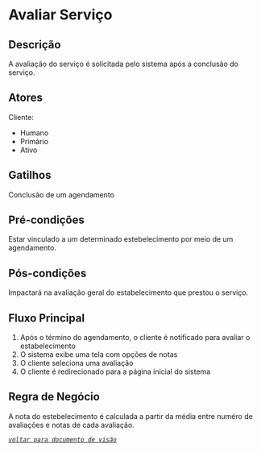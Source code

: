  # Avaliar Serviço
## Descrição
A avaliação do serviço é solicitada pelo sistema após a conclusão do serviço.

## Atores
Cliente:

* Humano
* Primário
* Ativo

## Gatilhos
Conclusão de um agendamento

## Pré-condições
Estar vinculado a um determinado estebelecimento por meio de um agendamento.

## Pós-condições
Impactará na avaliação geral do estabelecimento que prestou o serviço.

## Fluxo Principal
1. Após o término do agendamento, o cliente é notificado para avaliar o estabelecimento
2. O sistema exibe uma tela com opções de notas
3. O cliente seleciona uma avaliação
4. O cliente é redirecionado para a página inicial do sistema

## Regra de Negócio
A nota do estebelecimento é calculada a partir da média entre numéro de avaliações e notas de cada avaliação. 

_[`voltar para documento de visão`](../README.md)_

